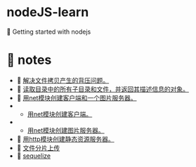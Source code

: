 <!--
 * @Author: luoxi
 * @LastEditTime: 2022-04-02 21:55:32
 * @LastEditors: your name
 * @Description: 
-->
# nodeJS-learn
🌵 Getting started with nodejs

# 📘 notes

- 📖 [解决文件拷贝产生的背压问题。](./copyFile.js)  
- 📖 [读取目录中的所有子目录和文件，并返回其描述信息的对象。](./readDir.js)  
- 📖 [用net模块创建客户端和一个图片服务器。]()  
- - [用net模块创建客户端。](./net/client.js) 
- - [用net模块创建图片服务器。](./net/imgServer.js) 
-  📖 [用http模块创建静态资源服务器。](./http/index.js) 
-  📖 [文件分片上传](./blob-slice/README.md) 
-  📖 [sequelize](./sequelize-school/README.md) 

